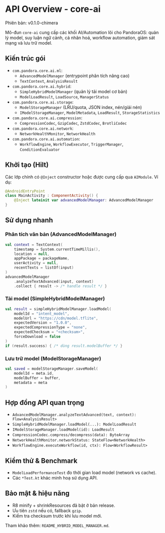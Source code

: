 # API Overview - core-ai

Phiên bản: v0.1.0-chimera

Mô-đun `core-ai` cung cấp các khối AI/Automation lõi cho PandoraOS: quản lý model, suy luận ngữ cảnh, cá nhân hoá, workflow automation, giám sát mạng và lưu trữ model.

## Kiến trúc gói
- `com.pandora.core.ai.ml`:
  - `AdvancedModelManager` (entrypoint phân tích nâng cao)
  - `TextContext`, `AnalysisResult`
- `com.pandora.core.ai.hybrid`:
  - `SimpleHybridModelManager` (quản lý tải model cơ bản)
  - `ModelLoadResult`, `LoadSource`, `ManagerStatus`
- `com.pandora.core.ai.storage`:
  - `ModelStorageManager` (LRU/quota, JSON index, nén/giải nén)
  - `IModelStorageManager`, `ModelMetadata`, `LoadResult`, `StorageStatistics`
- `com.pandora.core.ai.compression`:
  - `CompressionCodec`, `GzipCodec`, `ZstdCodec`, `BrotliCodec`
- `com.pandora.core.ai.network`:
  - `NetworkHealthMonitor`, `NetworkHealth`
- `com.pandora.core.ai.automation`:
  - `WorkflowEngine`, `WorkflowExecutor`, `TriggerManager`, `ConditionEvaluator`

## Khởi tạo (Hilt)
Các lớp chính có `@Inject` constructor hoặc được cung cấp qua `AIModule`. Ví dụ:
```kotlin
@AndroidEntryPoint
class MainActivity : ComponentActivity() {
    @Inject lateinit var advancedModelManager: AdvancedModelManager
}
```

## Sử dụng nhanh
### Phân tích văn bản (AdvancedModelManager)
```kotlin
val context = TextContext(
    timestamp = System.currentTimeMillis(),
    location = null,
    appPackage = packageName,
    userActivity = null,
    recentTexts = listOf(input)
)
advancedModelManager
    .analyzeTextAdvanced(input, context)
    .collect { result -> /* handle result */ }
```

### Tải model (SimpleHybridModelManager)
```kotlin
val result = simpleHybridModelManager.loadModel(
    modelId = "intent_model",
    modelUrl = "https://cdn/model.tflite",
    expectedVersion = "1.0.0",
    expectedCompressionType = "none",
    expectedChecksum = "<checksum>",
    forceDownload = false
)
if (result.success) { /* dùng result.modelBuffer */ }
```

### Lưu trữ model (ModelStorageManager)
```kotlin
val saved = modelStorageManager.saveModel(
    modelId = meta.id,
    modelBuffer = buffer,
    metadata = meta
)
```

## Hợp đồng API quan trọng
- `AdvancedModelManager.analyzeTextAdvanced(text, context): Flow<AnalysisResult>`
- `SimpleHybridModelManager.loadModel(...): ModelLoadResult`
- `IModelStorageManager.loadModel(id): LoadResult`
- `CompressionCodec.compress/decompress(data): ByteArray`
- `NetworkHealthMonitor.networkStatus: StateFlow<NetworkHealth>`
- `WorkflowEngine.executeWorkflow(id, ctx): Flow<WorkflowResult>`

## Kiểm thử & Benchmark
- `ModelLoadPerformanceTest` đo thời gian load model (network vs cache).
- Các `*Test.kt` khác minh hoạ sử dụng API.

## Bảo mật & hiệu năng
- R8 minify + shrinkResources đã bật ở bản release.
- Ưu tiên `zstd` nếu có, fallback `gzip`.
- Kiểm tra checksum trước khi lưu model mới.

Tham khảo thêm: `README_HYBRID_MODEL_MANAGER.md`.
